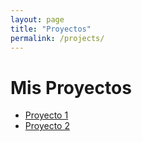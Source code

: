 ```yaml
---
layout: page
title: "Proyectos"
permalink: /projects/
---
```


# Mis Proyectos

- [Proyecto 1](https://github.com/usuario/proyecto1)
- [Proyecto 2](https://github.com/usuario/proyecto2)
